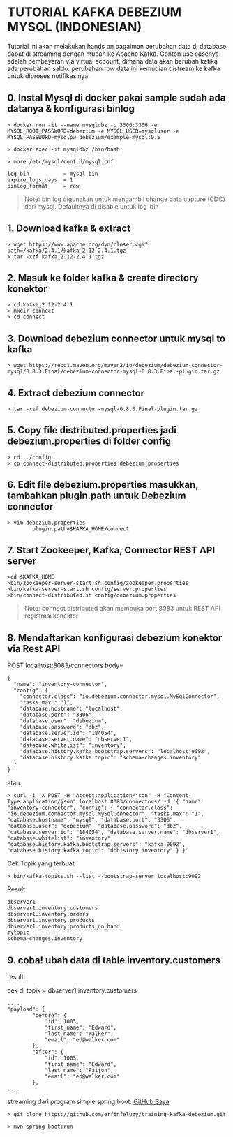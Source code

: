 # TUTORIAL KAFKA DEBEZIUM MYSQL (INDONESIAN)
Tutorial ini akan melakukan hands on bagaiman perubahan data di database dapat di streaming dengan mudah ke Apache Kafka.
Contoh use casenya adalah pembayaran via virtual account, dimana data akan berubah ketika ada perubahan saldo. perubahan row data ini kemudian distream ke kafka untuk diproses notifikasinya.

## 0. Instal Mysql di docker pakai sample sudah ada datanya & konfigurasi binlog
```
> docker run -it --name mysqldbz -p 3306:3306 -e MYSQL_ROOT_PASSWORD=debezium -e MYSQL_USER=mysqluser -e MYSQL_PASSWORD=mysqlpw debezium/example-mysql:0.5

> docker exec -it mysqldbz /bin/bash

> more /etc/mysql/conf.d/mysql.cnf

log_bin           = mysql-bin
expire_logs_days  = 1
binlog_format     = row
```
> Note: bin log digunakan untuk mengambil change data capture (CDC) dari mysql. Defaultnya di disable untuk log_bin

## 1. Download kafka & extract
```
> wget https://www.apache.org/dyn/closer.cgi?path=/kafka/2.4.1/kafka_2.12-2.4.1.tgz
> tar -xzf kafka_2.12-2.4.1.tgz
```
## 2. Masuk ke folder kafka & create directory konektor
```
> cd kafka_2.12-2.4.1
> mkdir connect
> cd connect
```

## 3. Download debezium connector untuk mysql to kafka
```
> wget https://repo1.maven.org/maven2/io/debezium/debezium-connector-mysql/0.8.3.Final/debezium-connector-mysql-0.8.3.Final-plugin.tar.gz
```

## 4. Extract debezium connector
```
> tar -xzf debezium-connector-mysql-0.8.3.Final-plugin.tar.gz
```

## 5. Copy file distributed.properties jadi debezium.properties di folder config
```
> cd ../config
> cp connect-distributed.properties debezium.properties
```

## 6. Edit file debezium.properties masukkan, tambahkan plugin.path untuk Debezium connector
```
> vim debezium.properties
        plugin.path=$KAFKA_HOME/connect
```
## 7. Start Zookeeper, Kafka, Connector REST API server
```
>cd $KAFKA_HOME
>bin/zookeeper-server-start.sh config/zookeeper.properties
>bin/kafka-server-start.sh config/server.properties
>bin/connect-distributed.sh config/debezium.properties
```
> Note: connect distributed akan membuka port 8083 untuk REST API registrasi konektor

## 8. Mendaftarkan konfigurasi debezium konektor via Rest API
POST localhost:8083/connectors
body=
```
{
  "name": "inventory-connector",
  "config": {
    "connector.class": "io.debezium.connector.mysql.MySqlConnector",
    "tasks.max": "1",
    "database.hostname": "localhost",
    "database.port": "3306",
    "database.user": "debezium",
    "database.password": "dbz",
    "database.server.id": "184054",
    "database.server.name": "dbserver1",
    "database.whitelist": "inventory",
    "database.history.kafka.bootstrap.servers": "localhost:9092",
    "database.history.kafka.topic": "schema-changes.inventory"
  }
}
```
atau:
```
> curl -i -X POST -H "Accept:application/json" -H "Content-Type:application/json" localhost:8083/connectors/ -d '{ "name": "inventory-connector", "config": { "connector.class": "io.debezium.connector.mysql.MySqlConnector", "tasks.max": "1", "database.hostname": "mysql", "database.port": "3306", "database.user": "debezium", "database.password": "dbz", "database.server.id": "184054", "database.server.name": "dbserver1", "database.whitelist": "inventory", "database.history.kafka.bootstrap.servers": "kafka:9092", "database.history.kafka.topic": "dbhistory.inventory" } }'

```
Cek Topik yang terbuat
```
> bin/kafka-topics.sh --list --bootstrap-server localhost:9092
```
Result:
```
dbserver1
dbserver1.inventory.customers
dbserver1.inventory.orders
dbserver1.inventory.products
dbserver1.inventory.products_on_hand
mytopic
schema-changes.inventory

```


## 9. coba! ubah data di table inventory.customers 
result:

cek di topik = dbserver1.inventory.customers
```
....
"payload": {
		"before": {
			"id": 1003,
			"first_name": "Edward",
			"last_name": "Walker",
			"email": "ed@walker.com"
		},
		"after": {
			"id": 1003,
			"first_name": "Edward",
			"last_name": "Paijon",
			"email": "ed@walker.com"
		},
....
```
streaming dari program simple spring boot: [GitHub Saya](https://github.com/erfinfeluzy/training-kafka-debezium) 
```
> git clone https://github.com/erfinfeluzy/training-kafka-debezium.git

> mvn spring-boot:run
```
